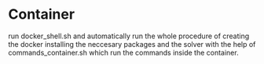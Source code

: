 # Container
run docker_shell.sh and automatically run the whole procedure of creating the docker installing the neccesary packages and the solver with the help of commands_container.sh which run the commands inside the container.
